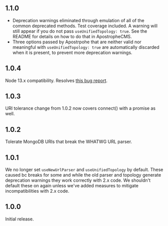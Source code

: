 ## 1.1.0

* Deprecation warnings eliminated through emulation of all of the common deprecated methods. Test coverage included. A warning will still appear if you do not pass `useUnifiedTopology: true`. See the README for details on how to do that in ApostropheCMS.
* Three options passed by Apostrpohe that are neither valid nor meaningful with `useUnifiedTopology: true` are automatically discarded when it is present, to prevent more deprecation warnings.

## 1.0.4

Node 13.x compatibility. Resolves [this bug report](https://github.com/apostrophecms/apostrophe/issues/2120).

## 1.0.3

URI tolerance change from 1.0.2 now covers connect() with a promise as well.

## 1.0.2

Tolerate MongoDB URIs that break the WHATWG URL parser.

## 1.0.1

We no longer set `useNewUrlParser` and `useUnifiedTopology` by default. These caused bc breaks for some and while the old parser and topology generate deprecation warnings they work correctly with 2.x code. We shouldn't default these on again unless we've added measures to mitigate incompatibilities with 2.x code.

## 1.0.0

Initial release.
